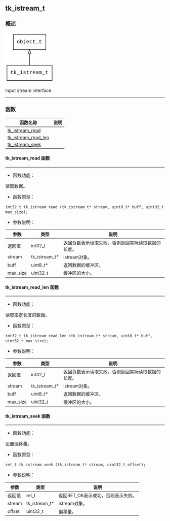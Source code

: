 ## tk\_istream\_t
### 概述
![image](images/tk_istream_t_0.png)


 input stream interface



----------------------------------
### 函数
<p id="tk_istream_t_methods">

| 函数名称 | 说明 | 
| -------- | ------------ | 
| <a href="#tk_istream_t_tk_istream_read">tk\_istream\_read</a> |  |
| <a href="#tk_istream_t_tk_istream_read_len">tk\_istream\_read\_len</a> |  |
| <a href="#tk_istream_t_tk_istream_seek">tk\_istream\_seek</a> |  |
#### tk\_istream\_read 函数
-----------------------

* 函数功能：

> <p id="tk_istream_t_tk_istream_read">
 读取数据。






* 函数原型：

```
int32_t tk_istream_read (tk_istream_t* stream, uint8_t* buff, uint32_t max_size);
```

* 参数说明：

| 参数 | 类型 | 说明 |
| -------- | ----- | --------- |
| 返回值 | int32\_t | 返回负数表示读取失败，否则返回实际读取数据的长度。 |
| stream | tk\_istream\_t* | istream对象。 |
| buff | uint8\_t* | 返回数据的缓冲区。 |
| max\_size | uint32\_t | 缓冲区的大小。 |
#### tk\_istream\_read\_len 函数
-----------------------

* 函数功能：

> <p id="tk_istream_t_tk_istream_read_len">
 读取指定长度的数据。






* 函数原型：

```
int32_t tk_istream_read_len (tk_istream_t* stream, uint8_t* buff, uint32_t max_size);
```

* 参数说明：

| 参数 | 类型 | 说明 |
| -------- | ----- | --------- |
| 返回值 | int32\_t | 返回负数表示读取失败，否则返回实际读取数据的长度。 |
| stream | tk\_istream\_t* | istream对象。 |
| buff | uint8\_t* | 返回数据的缓冲区。 |
| max\_size | uint32\_t | 缓冲区的大小。 |
#### tk\_istream\_seek 函数
-----------------------

* 函数功能：

> <p id="tk_istream_t_tk_istream_seek">
 设置偏移量。






* 函数原型：

```
ret_t tk_istream_seek (tk_istream_t* stream, uint32_t offset);
```

* 参数说明：

| 参数 | 类型 | 说明 |
| -------- | ----- | --------- |
| 返回值 | ret\_t | 返回RET\_OK表示成功，否则表示失败。 |
| stream | tk\_istream\_t* | istream对象。 |
| offset | uint32\_t | 偏移量。 |
